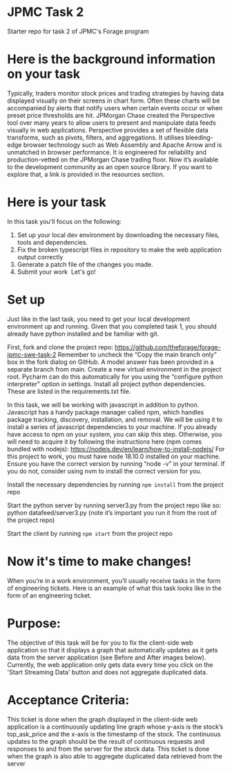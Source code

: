 # JPMC Task 2
Starter repo for task 2 of JPMC's Forage program


# Here is the background information on your task

Typically, traders monitor stock prices and trading strategies by having data displayed visually on their screens in chart form. Often these charts will be accompanied by alerts that notify users when certain events occur or when preset price thresholds are hit.
JPMorgan Chase created the Perspective tool over many years to allow users to present and manipulate data feeds visually in web applications.
Perspective provides a set of flexible data transforms, such as pivots, filters, and aggregations. It utilises bleeding-edge browser technology such as Web Assembly and Apache Arrow and is unmatched in browser performance. It is engineered for reliability and production-vetted on the JPMorgan Chase trading floor. Now it’s available to the development community as an open source library. If you want to explore that, a link is provided in the resources section.


# Here is your task

In this task you'll focus on the following: 
1. Set up your local dev environment by downloading the necessary files, tools and dependencies.
2. Fix the broken typescript files in repository to make the web application output correctly
3. Generate a patch file of the changes you made.
4. Submit your work
 Let's go!

# Set up

Just like in the last task, you need to get your local development environment up and running. Given that you completed task 1, you should already have python installed and be familiar with git.

First, fork and clone the project repo: https://github.com/theforage/forage-jpmc-swe-task-2
Remember to uncheck the “Copy the main branch only” box in the fork dialog on GitHub. A model answer has been provided in a separate branch from main.
Create a new virtual environment in the project root. Pycharm can do this automatically for you using the “configure python interpreter” option in settings.
Install all project python  dependencies. These are listed in the requirements.txt file.
 
In this task, we will be working with javascript in addition to python. Javascript has a handy package manager called npm, which handles package tracking, discovery, installation, and removal. We will be using it to install a series of javascript dependencies to your machine. If you already have access to npm on your system, you can skip this step. Otherwise, you will need to acquire it by following the instructions here (npm comes bundled with nodejs): https://nodejs.dev/en/learn/how-to-install-nodejs/
For this project to work, you must have node 18.10.0 installed on your machine. Ensure you have the correct version by running “node -v” in your terminal. If you do not, consider using nvm to install the correct version for you.
 
Install the necessary dependencies by running `npm install` from the project repo
 
Start the python server by running server3.py from the project repo like so: python datafeed/server3.py (note it’s important you run it from the root of the project repo)
 
Start the client by running `npm start` from the project repo

# Now it's time to make changes!

When you’re in a work environment, you’ll usually receive tasks in the form of engineering tickets. Here is an example of what this task looks like in the form of an engineering ticket.

# Purpose:

The objective of this task will be for you to fix the client-side web application so that it displays a graph that automatically updates as it gets data from the server application (see Before and After images below). Currently, the web application only gets data every time you click on the 'Start Streaming Data' button and does not aggregate duplicated data.

# Acceptance Criteria:

This ticket is done when the graph displayed in the client-side web application is a continuously updating line graph whose y-axis is the stock’s top_ask_price and the x-axis is the timestamp of the stock. The continuous updates to the graph should be the result of continuous requests and responses to and from the server for the stock data.
This ticket is done when the graph is also able to aggregate duplicated data retrieved from the server
 
